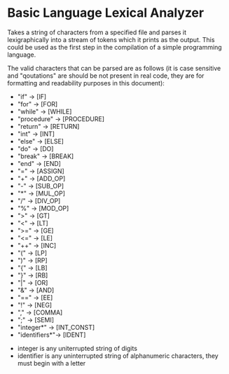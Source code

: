 # Basic Language Lexical Analyzer
Takes a string of characters from a specified file and parses it lexigraphically into a stream of tokens which it prints as the output. This could be used as the first step in the compilation of a simple programming language.

The valid characters that can be parsed are as follows (it is case sensitive and "qoutations" are should be not present in real code, they are for formatting and readability purposes in this document):

- "if"          -> [IF]
- "for"         -> [FOR]
- "while"       -> [WHILE]
- "procedure"   -> [PROCEDURE]
- "return"      -> [RETURN]
- "int"         -> [INT]
- "else"        -> [ELSE]
- "do"          -> [DO]
- "break"       -> [BREAK]
- "end"         -> [END]
- "="           -> [ASSIGN]
- "+"           -> [ADD_OP]
- "-"           -> [SUB_OP]
- "*"           -> [MUL_OP]
- "/"           -> [DIV_OP]
- "%"           -> [MOD_OP]
- ">"           -> [GT]
- "<"           -> [LT]
- ">="          -> [GE]
- "<="          -> [LE]
- "++"          -> [INC]
- "("           -> [LP]
- ")"           -> [RP]
- "{"           -> [LB]
- "}"           -> [RB]
- "|"           -> [OR]
- "&"           -> [AND]
- "=="          -> [EE]
- "!"           -> [NEG]
- ","           -> [COMMA]
- ";"           -> [SEMI]
- "integer*"    -> [INT_CONST]
- "identifiers*"-> [IDENT]

* integer is any uniterrupted string of digits
* identifier is any uninterrupted string of alphanumeric characters, they must begin with a letter
